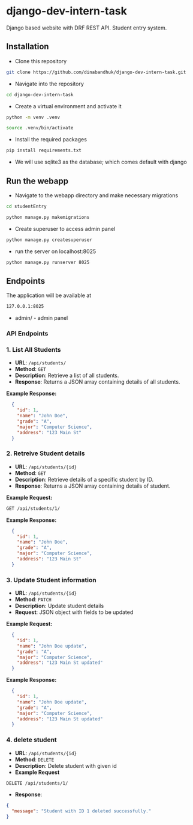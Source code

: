 # django-dev-intern-task
Django based website with DRF REST API. Student entry system.

## Installation
- Clone this repository
```bash
git clone https://github.com/dinabandhuk/django-dev-intern-task.git
```
- Navigate into the repository
```bash
cd django-dev-intern-task
```

- Create a virtual environment and activate it
```bash
python -m venv .venv
```
```bash
source .venv/bin/activate
```
- Install the required packages  
```bash
pip install requirements.txt
```
- We will use sqlite3 as the database; which comes default with django

## Run the webapp

- Navigate to the webapp directory and make necessary migrations
```bash
cd studentEntry
```
```bash
python manage.py makemigrations
```
- Create superuser to access admin panel
```bash
python manage.py createsuperuser
```
- run the server on localhost:8025
```bash
python manage.py runserver 8025
```

## Endpoints
The application will be available at 
```bash
127.0.0.1:8025
```
- admin/ - admin panel


### API Endpoints

### 1. List All Students
- **URL**: `/api/students/`
- **Method**: `GET`
- **Description**: Retrieve a list of all students.
- **Response**: Returns a JSON array containing details of all students.

**Example Response:**
```json
  {
    "id": 1,
    "name": "John Doe",
    "grade": "A",
    "major": "Computer Science",
    "address": "123 Main St"
  }
```



### 2. Retreive Student details
- **URL**: `/api/students/{id}`
- **Method**: `GET`
- **Description**: Retrieve details of a specific student by ID.
- **Response**: Returns a JSON array containing details of student.

**Example Request:**
```bash
GET /api/students/1/
```
**Example Response:**
```json
  {
    "id": 1,
    "name": "John Doe",
    "grade": "A",
    "major": "Computer Science",
    "address": "123 Main St"
  }
```
### 3. Update Student information
- **URL**: `/api/students/{id}`
- **Method**: `PATCH`
- **Description**: Update student details
- **Request**: JSON object with fields to be updated

**Example Request:**
```json
  {
    "id": 1,
    "name": "John Doe update",
    "grade": "A",
    "major": "Computer Science",
    "address": "123 Main St updated"
  }
```
**Example Response:**
```json
  {
    "id": 1,
    "name": "John Doe update",
    "grade": "A",
    "major": "Computer Science",
    "address": "123 Main St updated"
  }
```
### 4. delete student
- **URL**: `/api/students/{id}`
- **Method**: `DELETE`
- **Description**: Delete student with given id
- **Example Request**
```bash
DELETE /api/students/1/
```
- **Response**: 
```json
{
  "message": "Student with ID 1 deleted successfully."
}
```